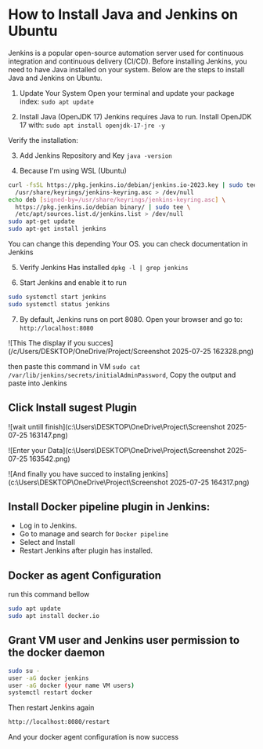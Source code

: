 # How to Install Java and Jenkins on Ubuntu
Jenkins is a popular open-source automation server used for continuous integration and continuous delivery (CI/CD). Before installing Jenkins, you need to have Java installed on your system. Below are the steps to install Java and Jenkins on Ubuntu.

1. Update Your System
Open your terminal and update your package index:
```sudo apt update```

2. Install Java (OpenJDK 17)
Jenkins requires Java to run. Install OpenJDK 17 with:
```sudo apt install openjdk-17-jre -y```

Verify the installation:

3. Add Jenkins Repository and Key
```java -version```

4. Because I'm using WSL (Ubuntu) 
```bash
curl -fsSL https://pkg.jenkins.io/debian/jenkins.io-2023.key | sudo tee \
  /usr/share/keyrings/jenkins-keyring.asc > /dev/null
echo deb [signed-by=/usr/share/keyrings/jenkins-keyring.asc] \
  https://pkg.jenkins.io/debian binary/ | sudo tee \
  /etc/apt/sources.list.d/jenkins.list > /dev/null
sudo apt-get update
sudo apt-get install jenkins
```
You can change this depending Your OS. you can check documentation in Jenkins

5. Verify Jenkins Has installed 
```dpkg -l | grep jenkins```

6. Start Jenkins and enable it to run 
```bash
sudo systemctl start jenkins
sudo systemctl status jenkins
```

7. By default, Jenkins runs on port 8080. Open your browser and go to:
```http://localhost:8080```

![This The display if you succes](/c/Users/DESKTOP/OneDrive/Project/Screenshot 2025-07-25 162328.png)

then paste this command in VM ```sudo cat /var/lib/jenkins/secrets/initialAdminPassword```, Copy the output and paste into Jenkins 

## Click Install sugest Plugin

![wait untill finish](c:\Users\DESKTOP\OneDrive\Project\Screenshot 2025-07-25 163147.png)

![Enter your Data](c:\Users\DESKTOP\OneDrive\Project\Screenshot 2025-07-25 163542.png)

![And finally you have succed to instaling jenkins](c:\Users\DESKTOP\OneDrive\Project\Screenshot 2025-07-25 164317.png)

## Install Docker pipeline plugin in Jenkins:
- Log in to Jenkins.
- Go to manage and search for ``Docker pipeline``
- Select and Install
- Restart Jenkins after plugin has installed.

## Docker as agent Configuration

run this command bellow 

```bash 
sudo apt update
sudo apt install docker.io
```

## Grant VM user and Jenkins user permission to the docker daemon

```bash
sudo su -
user -aG docker jenkins
user -aG docker (your name VM users)
systemctl restart docker
```
Then restart Jenkins again 

```bash
http://localhost:8080/restart
```
And your docker agent configuration is now success